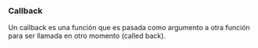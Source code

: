 ### **Callback**

Un callback es una función que es pasada como argumento a otra función para ser llamada en otro momento (called back).
